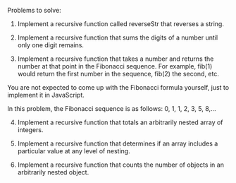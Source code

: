 Problems to solve:

1. Implement a recursive function called reverseStr that reverses a string.

2. Implement a recursive function that sums the digits of a number until only one digit remains.

3. Implement a recursive function that takes a number and returns the number at that point in the Fibonacci sequence. For example, fib(1) would return the first number in the sequence, fib(2) the second, etc.

You are not expected to come up with the Fibonacci formula yourself, just to implement it in JavaScript.

In this problem, the Fibonacci sequence is as follows: 0, 1, 1, 2, 3, 5, 8,...

4. Implement a recursive function that totals an arbitrarily nested array of integers.

5. Implement a recursive function that determines if an array includes a particular value at any level of nesting.

6. Implement a recursive function that counts the number of objects in an arbitrarily nested object.
